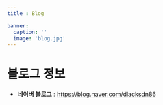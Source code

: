 ```yaml
---
title : Blog

banner:
  caption: ''
  image: 'blog.jpg'
---
```


# 블로그 정보 

- **네이버 블로그** : https://blog.naver.com/dlacksdn86